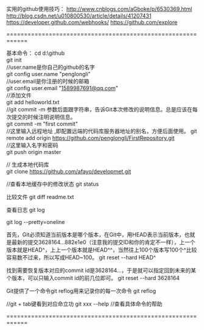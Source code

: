 
实用的github使用技巧：
http://www.cnblogs.com/aGboke/p/6530369.html
http://blog.csdn.net/u010800530/article/details/41207431
https://developer.github.com/webhooks/
https://github.com/explore

============================================================

基本命令：
cd d:\github  
git init   
//user.name是你自己的github的名字  
git config user.name "penglongli"    
//user.email是你注册的时候的邮箱  
git config user.email "1589987691@qq.com"   
//添加文件  
git add helloworld.txt  
//git commit -m 参数后面跟字符串，告诉Git本次修改的说明信息。总是应该在每次提交的时候注明说明信息。  
git commit -m "first commit"   
//这里输入远程地址 ,即配置远端的代码库服务器地址的别名，方便后面使用。 
git remote add origin https://github.com/penglongli/FirstRepository.git  
//这里输入名字和密码  
git push origin master  

// 生成本地代码库  
git clone  https://github.com/afayo/developmet.git


//查看本地缓存中的修改状态
git status

比较文件
git diff readme.txt 

查看日志
git log

git log --pretty=oneline


首先，Git必须知道当前版本是哪个版本，在Git中，用HEAD表示当前版本，也就是最新的提交3628164...882e1e0（注意我的提交ID和你的肯定不一样），上一个版本就是HEAD^，上上一个版本就是HEAD^^，当然往上100个版本写100个^比较容易数不过来，所以写成HEAD~100。
git reset --hard HEAD^

找到需要恢复版本对应的commit id是3628164...，于是就可以指定回到未来的某个版本，可以只输入commit id的前几位即可。
git reset --hard 3628164

Git提供了一个命令git reflog用来记录你的每一次命令
git reflog

//git + tab键看到对应命立功
git xxx --help //查看具体命令的帮助 

============================================================
